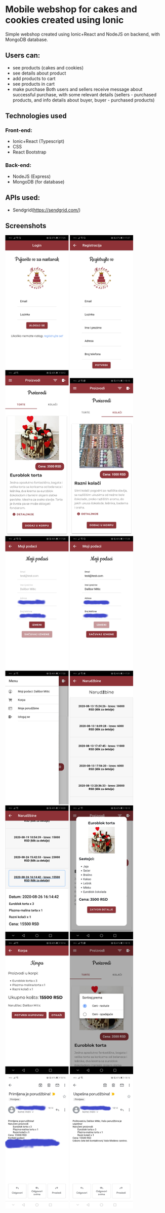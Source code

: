 # Mobile webshop for cakes and cookies created using Ionic

Simple webshop created using Ionic+React and NodeJS on backend, with MongoDB database.

## Users can:

- see products (cakes and cookies)
- see details about product
- add products to cart
- see products in cart
- make purchase
  Both users and sellers receive message about successful purchase, with some relevant details (sellers - purchased products, and info details about buyer, buyer - purchased products)

## Technologies used

### Front-end:

- Ionic+React (Typescript)
- CSS
- React Bootstrap

### Back-end:

- NodeJS (Express)
- MongoDB (for database)

## APIs used:

- Sendgrid(https://sendgrid.com/)

## Screenshots

<img src="screenshots/0.jpg" width="200">
<img src="screenshots/0-1.jpg" width="200">
<img src="screenshots/1.jpg" width="200">
<img src="screenshots/8.jpg" width="200">
<img src="screenshots/2-1.jpg" width="200">
<img src="screenshots/2-2.jpg" width="200">
<img src="screenshots/3.jpg" width="200">
<img src="screenshots/4.jpg" width="200">
<img src="screenshots/9.jpg" width="200">
<img src="screenshots/5.jpg" width="200">
<img src="screenshots/6.jpg" width="200">
<img src="screenshots/7.jpg" width="200">
<img src="screenshots/9-1.jpg" width="200">
<img src="screenshots/9-2.jpg" width="200">
